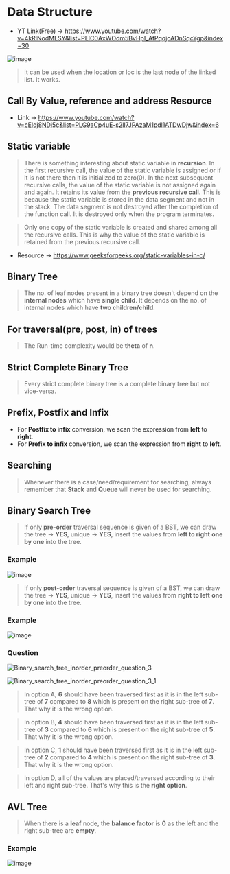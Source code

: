 # Data Structure

* YT Link(Free) -> https://www.youtube.com/watch?v=4kRlNodMLSY&list=PLIC0AxWOdm5BvHpI_AtPqqjoADnSqcYgp&index=30

![image](https://user-images.githubusercontent.com/54589605/199019468-cd279322-17dc-4425-b4bc-665e970d393e.png)
> It can be used when the location or loc is the last node of the linked list. It works.

## Call By Value, reference and address Resource

* Link -> https://www.youtube.com/watch?v=cElqj8NDi5c&list=PLG9aCp4uE-s2ll7JPAzaM1pdl1ATDwDjw&index=6

## Static variable

> There is something interesting about static variable in **recursion**. In the first recursive call, the value of the static variable is assigned or if it is not there then it is initialized to zero(0). In the next subsequent recursive calls, the value of the static variable is not assigned again and again. It retains its value from the **previous recursive call**. This is because the static variable is stored in the data segment and not in the stack. The data segment is not destroyed after the completion of the function call. It is destroyed only when the program terminates.

> Only one copy of the static variable is created and shared among all the recursive calls. This is why the value of the static variable is retained from the previous recursive call.

* Resource -> https://www.geeksforgeeks.org/static-variables-in-c/

## Binary Tree

> The no. of leaf nodes present in a binary tree doesn't depend on the **internal nodes** which have **single child**. It depends on the no. of internal nodes which have **two children/child**.

## For traversal(pre, post, in) of trees

> The Run-time complexity would be **theta** of **n**.



## Strict Complete Binary Tree

> Every strict complete binary tree is a complete binary tree but not vice-versa.


## Prefix, Postfix and Infix

* For **Postfix to infix** conversion, we scan the expression from **left** to **right**.
* For **Prefix to infix** conversion, we scan the expression from **right** to **left**.

## Searching

> Whenever there is a case/need/requirement for searching, always remember that **Stack** and **Queue** will never be used for searching.

## Binary Search Tree

> If only **pre-order** traversal sequence is given of a BST, we can draw the tree -> **YES**, unique -> **YES**, insert the values from **left to right** **one by one** into the tree.

### Example
![image](https://user-images.githubusercontent.com/54589605/200232435-1d659b6e-24e8-4f32-8d29-417c0c48a9ae.png)

> If only **post-order** traversal sequence is given of a BST, we can draw the tree -> **YES**, unique -> **YES**, insert the values from **right to left** **one by one** into the tree.

### Example
![image](https://user-images.githubusercontent.com/54589605/200236133-18b6aeb5-e644-408e-a10d-b4f3a043f283.png)

### Question
![Binary_search_tree_inorder_preorder_question_3](https://user-images.githubusercontent.com/54589605/200238352-a3206274-d4ae-46d4-9e4a-a6ee83706f21.png)

![Binary_search_tree_inorder_preorder_question_3_1](https://user-images.githubusercontent.com/54589605/200238609-fc827d3d-0513-4cae-acec-ed1e94bfb5da.png)

> In option A, **6** should have been traversed first as it is in the left sub-tree of **7** compared to **8** which is present on the right sub-tree of **7**. That why it is the wrong option.

> In option B, **4** should have been traversed first as it is in the left sub-tree of **3** compared to **6** which is present on the right sub-tree of **5**. That why it is the wrong option.

> In option C, **1** should have been traversed first as it is in the left sub-tree of **2** compared to **4** which is present on the right sub-tree of **3**. That why it is the wrong option.

> In option D, all of the values are placed/traversed according to their left and right sub-tree. That's why this is the **right option**.

## AVL Tree

> When there is a **leaf** node, the **balance factor** is **0** as the left and the right sub-tree are **empty**.

### Example
![image](https://user-images.githubusercontent.com/54589605/200469974-fb4526d0-6dc5-44fb-aba2-ca36e664bf2b.png)





